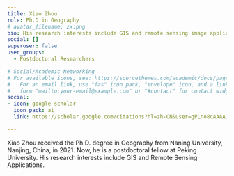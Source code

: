 ```yaml
---
title: Xiao Zhou
role: Ph.D in Geography
# avatar_filename: zx.png
bio: His research interests include GIS and remote sensing image applications.
social: []
superuser: false
user_groups:
  - Postdoctoral Researchers

# Social/Academic Networking
# For available icons, see: https://sourcethemes.com/academic/docs/page-builder/#icons
#   For an email link, use "fas" icon pack, "envelope" icon, and a link in the
#   form "mailto:your-email@example.com" or "#contact" for contact widget.
social:
- icon: google-scholar
  icon_pack: ai
  link: https://scholar.google.com/citations?hl=zh-CN&user=gPLno8cAAAAJ

---
```

Xiao Zhou received the Ph.D. degree in Geography from Naning University, Nanjing, China, in 2021. Now, he is a postdoctoral fellow at Peking University. His research interests include GIS and Remote Sensing Applications.
